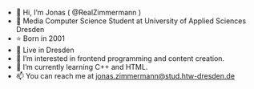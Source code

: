 - 👋 Hi, I’m Jonas ( @RealZimmermann )
- 🏫 Media Computer Science Student at University of Applied Sciences Dresden
- ⭐ Born in 2001
- 🌇 Live in Dresden
- 👀 I’m interested in frontend programming and content creation.
- 🌱 I’m currently learning C++ and HTML.
- 📫 You can reach me at jonas.zimmermann@stud.htw-dresden.de

<!---
RealZimmmermann/RealZimmermann is a ✨ special ✨ repository because its `README.md` (this file) appears on your GitHub profile.
You can click the Preview link to take a look at your changes.
--->

